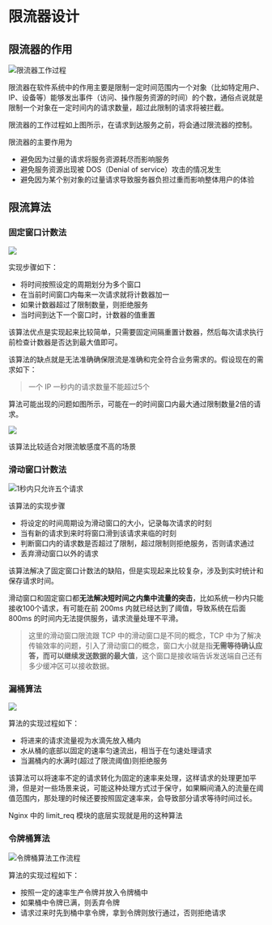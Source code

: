 # 限流器设计

## 限流器的作用

![](image/rate-limiter.png "限流器工作过程")

限流器在软件系统中的作用主要是限制一定时间范围内一个对象（比如特定用户、IP、设备等）能够发出事件（访问、操作服务资源的时间）的个数，通俗点说就是限制一个对象在一定时间内的请求数量，超过此限制的请求将被拦截。

限流器的工作过程如上图所示，在请求到达服务之前，将会通过限流器的控制。

限流器的主要作用为

- 避免因为过量的请求将服务资源耗尽而影响服务
- 避免服务资源出现被 DOS（Denial of service）攻击的情况发生
- 避免因为某个别对象的过量请求导致服务器负担过重而影响整体用户的体验

## 限流算法

### 固定窗口计数法



![](image/Fixed-counting.png "")

实现步骤如下：

- 将时间按照设定的周期划分为多个窗口
- 在当前时间窗口内每来一次请求就将计数器加一
- 如果计数器超过了限制数量，则拒绝服务
- 当时间到达下一个窗口时，计数器的值重置

该算法优点是实现起来比较简单，只需要固定间隔重置计数器，然后每次请求执行前检查计数器是否达到最大值即可。

该算法的缺点就是无法准确确保限流是准确和完全符合业务需求的。假设现在的需求如下：

> 一个 IP 一秒内的请求数量不能超过5个


算法可能出现的问题如图所示，可能在一的时间窗口内最大通过限制数量2倍的请求。



![](image/Fixed-counting-bug.png "")

该算法比较适合对限流敏感度不高的场景

### 滑动窗口计数法


![](image/sliding-window.png "1秒内只允许五个请求")

该算法的实现步骤

- 将设定的时间周期设为滑动窗口的大小，记录每次请求的时刻
- 当有新的请求到来时将窗口滑到该请求来临的时刻
- 判断窗口内的请求数是否超过了限制，超过限制则拒绝服务，否则请求通过
- 丢弃滑动窗口以外的请求

该算法解决了固定窗口计数法的缺陷，但是实现起来比较复杂，涉及到实时统计和保存请求时间。

滑动窗口和固定窗口都**无法解决短时间之内集中流量的突击**，比如系统一秒内只能接收100个请求，有可能在前 200ms 内就已经达到了阈值，导致系统在后面 800ms 的时间内无法提供服务，请求流量处理不平滑。

> 这里的滑动窗口限流跟 TCP 中的滑动窗口是不同的概念，TCP 中为了解决传输效率的问题，引入了滑动窗口的概念，窗口大小就是指**无需等待确认应答，而可以继续发送数据的最大值**，这个窗口是接收端告诉发送端自己还有多少缓冲区可以接收数据。


### 漏桶算法

![](image/leaky-bucket.png "")

算法的实现过程如下：

- 将进来的请求流量视为水滴先放入桶内
- 水从桶的底部以固定的速率匀速流出，相当于在匀速处理请求
- 当漏桶内的水满时(超过了限流阈值)则拒绝服务

该算法可以将速率不定的请求转化为固定的速率来处理，这样请求的处理更加平滑，但是对一些场景来说，可能这种处理方式过于保守，如果瞬间涌入的流量在阈值范围内，那处理的时候还要按照固定速率来，会导致部分请求等待时间过长。

Nginx 中的 limit_req 模块的底层实现就是用的这种算法

### 令牌桶算法

![](image/token-bucket.png "令牌桶算法工作流程")

算法的实现过程如下：

- 按照一定的速率生产令牌并放入令牌桶中
- 如果桶中令牌已满，则丢弃令牌
- 请求过来时先到桶中拿令牌，拿到令牌则放行通过，否则拒绝请求




